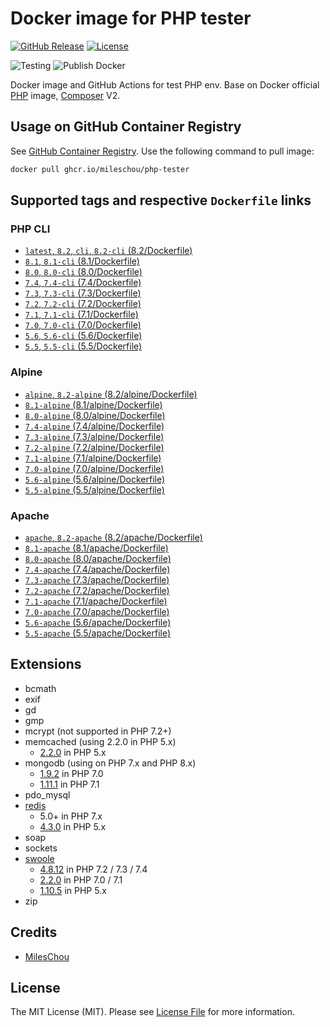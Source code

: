 # Docker image for PHP tester

[![GitHub Release][ico-release]][link-github-release]
[![License][ico-license]](LICENSE)

![Testing](https://github.com/MilesChou/docker-php-tester/workflows/Testing/badge.svg)
![Publish Docker](https://github.com/MilesChou/docker-php-tester/workflows/Publish%20Docker/badge.svg)

Docker image and GitHub Actions for test PHP env. Base on Docker official [PHP](https://hub.docker.com/_/php) image, [Composer](https://hub.docker.com/_/composer) V2.

[ico-release]: https://img.shields.io/github/tag/MilesChou/docker-php-tester.svg
[ico-license]: https://img.shields.io/badge/license-MIT-brightgreen.svg
[link-github-release]: https://github.com/MilesChou/docker-php-tester/releases

## Usage on GitHub Container Registry

See [GitHub Container Registry](https://github.com/users/MilesChou/packages/container/package/php-tester). Use the following command to pull image:

```bash
docker pull ghcr.io/mileschou/php-tester
```

## Supported tags and respective `Dockerfile` links

### PHP CLI

* [`latest`, `8.2`, `cli`, `8.2-cli` (8.2/Dockerfile)](https://github.com/MilesChou/docker-php-tester/blob/master/8.2/Dockerfile)
* [`8.1`, `8.1-cli` (8.1/Dockerfile)](https://github.com/MilesChou/docker-php-tester/blob/master/8.1/Dockerfile)
* [`8.0`, `8.0-cli` (8.0/Dockerfile)](https://github.com/MilesChou/docker-php-tester/blob/master/8.0/Dockerfile)
* [`7.4`, `7.4-cli` (7.4/Dockerfile)](https://github.com/MilesChou/docker-php-tester/blob/master/7.4/Dockerfile)
* [`7.3`, `7.3-cli` (7.3/Dockerfile)](https://github.com/MilesChou/docker-php-tester/blob/master/7.3/Dockerfile)
* [`7.2`, `7.2-cli` (7.2/Dockerfile)](https://github.com/MilesChou/docker-php-tester/blob/master/7.2/Dockerfile)
* [`7.1`, `7.1-cli` (7.1/Dockerfile)](https://github.com/MilesChou/docker-php-tester/blob/master/7.1/Dockerfile)
* [`7.0`, `7.0-cli` (7.0/Dockerfile)](https://github.com/MilesChou/docker-php-tester/blob/master/7.0/Dockerfile)
* [`5.6`, `5.6-cli` (5.6/Dockerfile)](https://github.com/MilesChou/docker-php-tester/blob/master/5.6/Dockerfile)
* [`5.5`, `5.5-cli` (5.5/Dockerfile)](https://github.com/MilesChou/docker-php-tester/blob/master/5.5/Dockerfile)

### Alpine

* [`alpine`, `8.2-alpine` (8.2/alpine/Dockerfile)](https://github.com/MilesChou/docker-php-tester/blob/master/8.2/alpine/Dockerfile)
* [`8.1-alpine` (8.1/alpine/Dockerfile)](https://github.com/MilesChou/docker-php-tester/blob/master/8.1/alpine/Dockerfile)
* [`8.0-alpine` (8.0/alpine/Dockerfile)](https://github.com/MilesChou/docker-php-tester/blob/master/8.0/alpine/Dockerfile)
* [`7.4-alpine` (7.4/alpine/Dockerfile)](https://github.com/MilesChou/docker-php-tester/blob/master/7.4/alpine/Dockerfile)
* [`7.3-alpine` (7.3/alpine/Dockerfile)](https://github.com/MilesChou/docker-php-tester/blob/master/7.3/alpine/Dockerfile)
* [`7.2-alpine` (7.2/alpine/Dockerfile)](https://github.com/MilesChou/docker-php-tester/blob/master/7.2/alpine/Dockerfile)
* [`7.1-alpine` (7.1/alpine/Dockerfile)](https://github.com/MilesChou/docker-php-tester/blob/master/7.1/alpine/Dockerfile)
* [`7.0-alpine` (7.0/alpine/Dockerfile)](https://github.com/MilesChou/docker-php-tester/blob/master/7.0/alpine/Dockerfile)
* [`5.6-alpine` (5.6/alpine/Dockerfile)](https://github.com/MilesChou/docker-php-tester/blob/master/5.6/alpine/Dockerfile)
* [`5.5-alpine` (5.5/alpine/Dockerfile)](https://github.com/MilesChou/docker-php-tester/blob/master/5.5/alpine/Dockerfile)

### Apache

* [`apache`, `8.2-apache` (8.2/apache/Dockerfile)](https://github.com/MilesChou/docker-php-tester/blob/master/8.2/apache/Dockerfile)
* [`8.1-apache` (8.1/apache/Dockerfile)](https://github.com/MilesChou/docker-php-tester/blob/master/8.1/apache/Dockerfile)
* [`8.0-apache` (8.0/apache/Dockerfile)](https://github.com/MilesChou/docker-php-tester/blob/master/8.0/apache/Dockerfile)
* [`7.4-apache` (7.4/apache/Dockerfile)](https://github.com/MilesChou/docker-php-tester/blob/master/7.4/apache/Dockerfile)
* [`7.3-apache` (7.3/apache/Dockerfile)](https://github.com/MilesChou/docker-php-tester/blob/master/7.3/apache/Dockerfile)
* [`7.2-apache` (7.2/apache/Dockerfile)](https://github.com/MilesChou/docker-php-tester/blob/master/7.2/apache/Dockerfile)
* [`7.1-apache` (7.1/apache/Dockerfile)](https://github.com/MilesChou/docker-php-tester/blob/master/7.1/apache/Dockerfile)
* [`7.0-apache` (7.0/apache/Dockerfile)](https://github.com/MilesChou/docker-php-tester/blob/master/7.0/apache/Dockerfile)
* [`5.6-apache` (5.6/apache/Dockerfile)](https://github.com/MilesChou/docker-php-tester/blob/master/5.6/apache/Dockerfile)
* [`5.5-apache` (5.5/apache/Dockerfile)](https://github.com/MilesChou/docker-php-tester/blob/master/5.5/apache/Dockerfile)

## Extensions

* bcmath
* exif
* gd
* gmp
* mcrypt (not supported in PHP 7.2+)
* memcached (using 2.2.0 in PHP 5.x)
    + [2.2.0](https://pecl.php.net/package/memcached/2.2.0) in PHP 5.x
* mongodb (using on PHP 7.x and PHP 8.x)
    + [1.9.2](https://pecl.php.net/package/mongodb/1.9.2) in PHP 7.0
    + [1.11.1](https://pecl.php.net/package/mongodb/1.11.1) in PHP 7.1
* pdo_mysql
* [redis](https://pecl.php.net/package/redis)
    + 5.0+ in PHP 7.x
    + [4.3.0](https://pecl.php.net/package/redis/4.3.0) in PHP 5.x
* soap
* sockets
* [swoole](https://pecl.php.net/package/swoole)
    + [4.8.12](https://pecl.php.net/package/swoole/4.8.12) in PHP 7.2 / 7.3 / 7.4
    + [2.2.0](https://pecl.php.net/package/swoole/2.2.0) in PHP 7.0 / 7.1
    + [1.10.5](https://pecl.php.net/package/swoole/1.10.5) in PHP 5.x
* zip

## Credits

* [MilesChou](https://github.com/MilesChou)

## License

The MIT License (MIT). Please see [License File](LICENSE) for more information.
